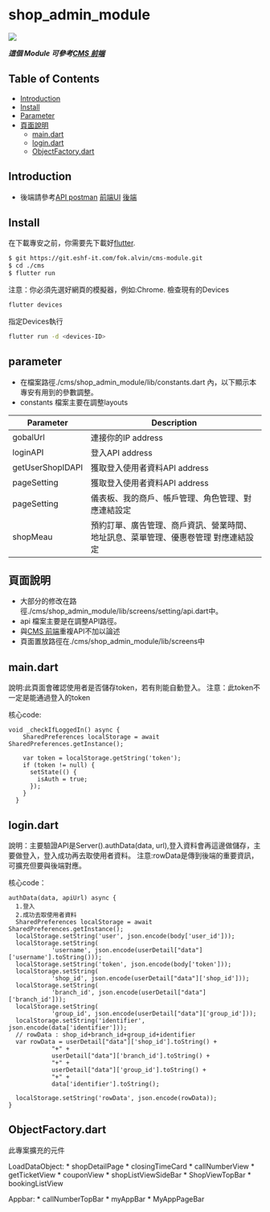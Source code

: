 # shop_admin_module
![](https://img.shields.io/static/v1?label=dart&message=2.15.0&color=yellow)

***這個 Module 可參考[CMS 前端](https://git.eshf-it.com/fok.alvin/cms-module/-/tree/shop_admin_module)***




## Table of Contents

- [Introduction](#introduction)
- [Install](#install)
- [Parameter](#parameter)
- [頁面說明](#api)
  - [main.dart](#main.dart)
  - [login.dart](#login.dart)
  - [ObjectFactory.dart](#ObjectFactory.dart)
<!-- - [Todo](#todo) -->




## Introduction

* 後端請參考[API postman](https://documenter.getpostman.com/view/17249486/UUy3ASbz#859eac29-dfc3-4dd0-9e26-d48b69b29a49)
  [前端UI](https://lanhuapp.com/web/#/item/project/detailDetach?pid=1472189d-4408-47f9-808d-59b2366f440b&project_id=1472189d-4408-47f9-808d-59b2366f440b&image_id=d17ab9aa-1c4b-47eb-805a-ed9f82c76e2d&fromEditor=true)
  [後端](https://git.eshf-it.com/queue-up/cms)


## Install

在下載專安之前，你需要先下載好[flutter](https://flutter.dev/docs/get-started/install).



```sh
$ git https://git.eshf-it.com/fok.alvin/cms-module.git
$ cd ./cms
$ flutter run
```
注意：你必須先選好網頁的模擬器，例如:Chrome.
檢查現有的Devices
```sh
flutter devices
```
指定Devices執行
```sh
flutter run -d <devices-ID>
```
  

## parameter

* 在檔案路徑./cms/shop_admin_module/lib/constants.dart 內，以下顯示本專安有用到的參數調整。
* constants 檔案主要在調整layouts

| Parameter | Description |
| --- | --- |
| gobalUrl | 連接你的IP address |
| loginAPI | 登入API address |
| getUserShopIDAPI | 獲取登入使用者資料API address |
| pageSetting | 獲取登入使用者資料API address |
| pageSetting | 儀表板、我的商戶、帳戶管理、角色管理、對應連結設定 |
| shopMeau | 預約訂單、廣告管理、商戶資訊、營業時間、地址訊息、菜單管理、優惠卷管理 對應連結設定 |


## 頁面說明

  * 大部分的修改在路徑./cms/shop_admin_module/lib/screens/setting/api.dart中。
  * api 檔案主要是在調整API路徑。
  * 與[CMS 前端](https://git.eshf-it.com/fok.alvin/cms-module/-/tree/shop_admin_module)重複API不加以論述
  * 頁面置放路徑在./cms/shop_admin_module/lib/screens中


## main.dart
  說明:此頁面會確認使用者是否儲存token，若有則能自動登入。
  注意：此token不一定是能通過登入的token

核心code:
```
void _checkIfLoggedIn() async {
    SharedPreferences localStorage = await SharedPreferences.getInstance();

    var token = localStorage.getString('token');
    if (token != null) {
      setState(() {
        isAuth = true;
      });
    }
  }
```

## login.dart

  說明：主要驗證API是Server().authData(data, url),登入資料會再這邊做儲存，主要做登入，登入成功再去取使用者資料。
  注意:rowData是傳到後端的重要資訊，可擴充但要與後端對應。
 
核心code：
```
authData(data, apiUrl) async {
  1.登入
  2.成功去取使用者資料
  SharedPreferences localStorage = await SharedPreferences.getInstance();
  localStorage.setString('user', json.encode(body['user_id']));
  localStorage.setString(
            'username', json.encode(userDetail["data"]['username'].toString()));
  localStorage.setString('token', json.encode(body['token']));
  localStorage.setString(
            'shop_id', json.encode(userDetail["data"]['shop_id']));
  localStorage.setString(
            'branch_id', json.encode(userDetail["data"]['branch_id']));
  localStorage.setString(
            'group_id', json.encode(userDetail["data"]['group_id']));
  localStorage.setString('identifier', json.encode(data['identifier']));
  // rowData : shop_id+branch_id+group_id+identifier
  var rowData = userDetail["data"]['shop_id'].toString() +
            "+" +
            userDetail["data"]['branch_id'].toString() +
            "+" +
            userDetail["data"]['group_id'].toString() +
            "+" +
            data['identifier'].toString();

  localStorage.setString('rowData', json.encode(rowData));
}
```

## ObjectFactory.dart

此專案擴充的元件

LoadDataObject:
    * shopDetailPage
    * closingTimeCard
    * callNumberView
    * getTicketView
    * couponView
    * shopListViewSideBar
    * ShopViewTopBar
    * bookingListView

Appbar:
    * callNumberTopBar
    * myAppBar
    * MyAppPageBar




